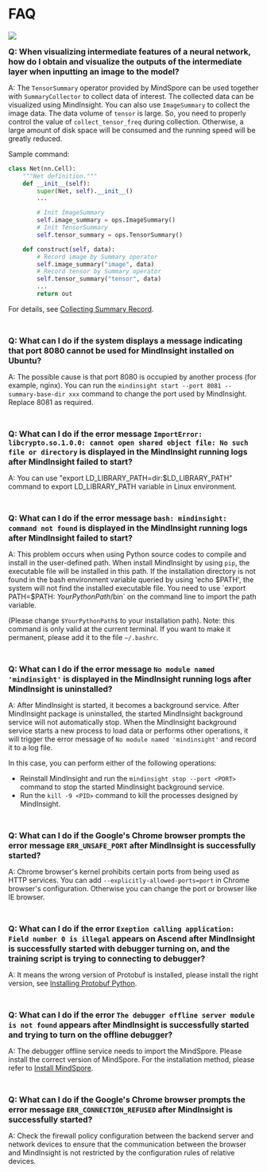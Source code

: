 # FAQ

<a href="https://gitee.com/mindspore/docs/blob/r1.8/docs/mindinsight/docs/source_en/faq.md" target="_blank"><img src="https://mindspore-website.obs.cn-north-4.myhuaweicloud.com/website-images/r1.8/resource/_static/logo_source_en.png"></a>

<font size=3>**Q: When visualizing intermediate features of a neural network, how do I obtain and visualize the outputs of the intermediate layer when inputting an image to the model?**</font>

A: The `TensorSummary` operator provided by MindSpore can be used together with `SummaryCollector` to collect data of interest. The collected data can be visualized using MindInsight. You can also use `ImageSummary` to collect the image data. The data volume of `tensor` is large. So, you need to properly control the value of `collect_tensor_freq` during collection. Otherwise, a large amount of disk space will be consumed and the running speed will be greatly reduced.

Sample command:

```python
class Net(nn.Cell):
    """Net definition."""
    def __init__(self):
        super(Net, self).__init__()
        ...

        # Init ImageSummary
        self.image_summary = ops.ImageSummary()
        # Init TensorSummary
        self.tensor_summary = ops.TensorSummary()

    def construct(self, data):
        # Record image by Summary operator
        self.image_summary("image", data)
        # Record tensor by Summary operator
        self.tensor_summary("tensor", data)
        ...
        return out
```

For details, see [Collecting Summary Record](https://www.mindspore.cn/mindinsight/docs/en/r1.8/summary_record.html#method-two:-custom-collection-of-network-data-with-summary-operators-and-summarycollector).

<br/>

<font size=3>**Q: What can I do if the system displays a message indicating that port 8080 cannot be used for MindInsight installed on Ubuntu?**</font>

A: The possible cause is that port 8080 is occupied by another process (for example, nginx). You can run the `mindinsight start --port 8081 --summary-base-dir xxx` command to change the port used by MindInsight. Replace 8081 as required.

<br/>

<font size=3>**Q: What can I do if the error message `ImportError: libcrypto.so.1.0.0: cannot open shared object file: No such file or directory` is displayed in the MindInsight running logs after MindInsight failed to start?**</font>

A: You can use "export LD_LIBRARY_PATH=dir:$LD_LIBRARY_PATH" command to export LD_LIBRARY_PATH variable in Linux environment.

<br/>

<font size=3>**Q: What can I do if the error message `bash: mindinsight: command not found` is displayed in the MindInsight running logs after MindInsight failed to start?**</font>

A: This problem occurs when using Python source codes to compile and install in the user-defined path. When install MindInsight by using `pip`, the executable file will be installed in this path. If the installation directory is not found in the bash environment variable queried by using 'echo $PATH', the system will not find the installed executable file. You need to use `export PATH=$PATH: $YourPythonPath$/bin` on the command line to import the path variable.

(Please change `$YourPythonPath$` to your installation path). Note: this command is only valid at the current terminal. If you want to make it permanent, please add it to the file `~/.bashrc`.

<br/>

<font size=3>**Q: What can I do if the error message `No module named 'mindinsight'` is displayed in the MindInsight running logs after MindInsight is uninstalled?**</font>

A: After MindInsight is started, it becomes a background service. After MindInsight package is uninstalled, the started MindInsight background service will not automatically stop. When the MindInsight background service starts a new process to load data or performs other operations, it will trigger the error message of `No module named 'mindinsight'` and record it to a log file.

In this case, you can perform either of the following operations:

- Reinstall MindInsight and run the `mindinsight stop --port <PORT>` command to stop the started MindInsight background service.
- Run the `kill -9 <PID>` command to kill the processes designed by MindInsight.

<br/>

<font size=3>**Q: What can I do if the Google's Chrome browser prompts the error message `ERR_UNSAFE_PORT` after MindInsight is successfully started?**</font>

A: Chrome browser's kernel prohibits certain ports from being used as HTTP services. You can add `--explicitly-allowed-ports=port` in Chrome browser's configuration. Otherwise you can change the port or browser like IE browser.

<br/>

<font size=3>**Q: What can I do if the error `Exeption calling application: Field number 0 is illegal` appears on Ascend after MindInsight is successfully started with debugger turning on, and the training script is trying to connecting to debugger?**</font>

A: It means the wrong version of Protobuf is installed, please install the right version, see [Installing Protobuf Python](https://support.huaweicloud.com/intl/en-us/instg-cli-cann/atlascli_03_0046.html).

<br/>

<font size=3>**Q: What can I do if the error `The debugger offline server module is not found` appears after MindInsight is successfully started and trying to turn on the offline debugger?**</font>

A: The debugger offline service needs to import the MindSpore. Please install the correct version of MindSpore. For the installation method, please refer to [Install MindSpore](https://www.mindspore.cn/install/en).

<br/>

<font size=3>**Q: What can I do if the Google's Chrome browser prompts the error message `ERR_CONNECTION_REFUSED` after MindInsight is successfully started?**</font>

A: Check the firewall policy configuration between the backend server and network devices to ensure that the communication between the browser and MindInsight is not restricted by the configuration rules of relative devices.
